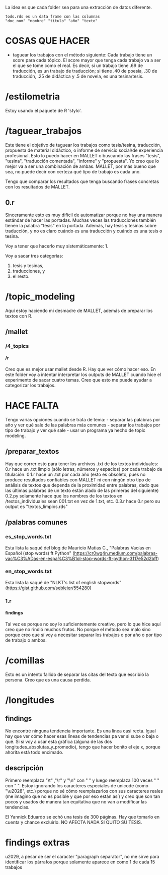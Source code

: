 La idea es que cada folder sea para una extracción de datos diferente.

    todo.rds es un data frame con las columnas
    "doc_num" "nombre" "titulo" "año" "texto"


# COSAS QUE HACER
- taguear los trabajos con el método siguiente: Cada trabajo tiene un score
para cada tópico. El score mayor que tenga cada trabajo va a ser el que se
tome como el real. Es decir, si un trabajo tiene .69 de traducción, es un 
trabajo de traducción; si tiene .40 de poesía, .30 de traducción, .25 de
didáctica y .5 de novela, es una tesina/tesis.

# /estilometria
Estoy usando el paquete de R 'stylo'.


# /taguear_trabajos
Este tiene el objetivo de taguear los trabajos como tesis/tesina, traducción,
propuesta de material didáctico, o informe de servicio social/de experiencia
profesional.
Esto lo puedo hacer en MALLET o buscando las frases "tesis", "tesina",
"traducción comentada", "informe" y "propuesta".
Yo creo que lo mejor va a ser una combinación de ambas. MALLET, por más bueno
que sea, no puede decir con certeza qué tipo de trabajo es cada uno. 

Tengo que comparar los resultados que tenga buscando frases concretas con los
resultados de MALLET.

## 0.r
Sinceramente esto es muy difícil de automatizar porque no hay una manera
estándar de hacer las portadas. Muchas veces las traducciones también tienen la
palabra "tesis" en la portada. Además, hay tesis y tesinas sobre traducción, y
no es claro cuándo es una traducción y cuándo es una tesis o tesina.

Voy a tener que hacerlo muy sistemáticamente:
1. 

Voy a sacar tres categorías:
1. tesis y tesinas,
2. traducciones, y
3. el resto.

# /topic_modeling
Aquí estoy haciendo mi desmadre de MALLET, además de preparar los textos con R.

## /mallet
### /4_topics
#### /r
Creo que es mejor usar mallet desde R. Hay que ver cómo hacer eso.
En este folder voy a intentar interpretar los outputs de MALLET cuando hice el
experimento de sacar cuatro temas. Creo que esto me puede ayudar a categorizar
los trabajos.

# HACE FALTA
Tengo varias opciones cuando se trata de tema:
    - separar las palabras por año y ver qué sale de las palabras más comunes
    - separar los trabajos por tipo de trabajo y ver qué sale
    - usar un programa ya hecho de topic modeling.

## /preparar_textos
Hay que correr esto para tener los archivos .txt de los textos individuales:
0.r hace un .txt limpio (sólo letras, números y espacios) por cada trabajo de
titulación.
0.1.r hace un .txt por cada año (esto es obsoleto, pues no produce resultados
confiables con MALLET ni con ningún otro tipo de análisis de textos que
dependa de la proximidad entre palabras, dado que las últimas palabras de un
texto están alado de las primeras del siguiente)
0.2.py solamente hace que los nombres de los textos en /textos_individuales
sean 001.txt en vez de 1.txt, etc.
0.3.r hace 0.r pero su output es "textos_limpios.rds"

## /palabras comunes
### es_stop_words.txt
Esta lista la saqué del blog de Mauricio Matias C., "Palabras Vacías en Español (stop words) ft Python"
(https://cr0wg4n.medium.com/palabras-vac%C3%ADas-en-espa%C3%B1ol-stop-words-ft-python-3117e52d2bff)

### en_stop_words.txt
Esta lista la saqué de "NLKT's list of english stopwords"
(https://gist.github.com/sebleier/554280)

### 1.r
#### findings
Tal vez es porque no soy lo suficientemente creativo, pero lo que hice aquí
creo que no rindió muchos frutos. No porque el método sea malo sino porque creo
que sí voy a necesitar separar los trabajos o por año o por tipo de trabajo o 
ambos.

# /comillas
Esto es un intento fallido de separar las citas del texto que escribió la
persona. Creo que es una causa perdida.

# /longitudes
## findings
No encontré ninguna tendencia importante. Es una línea casi recta. Igual hay
que ver cómo hacer esas líneas de tendencias pa ver si sube o baja o qué.
Si sí voy a usar esta gráfica (alguna de las dos longitudes_absolutas_y_promedio),
tengo que hacer bonito el eje x, porque ahorita está todo encimado.

## descripción
Primero reemplaza "\\t" ,"\\r" y "\\n" con " " y luego reemplaza 100 veces "  "
con " ".
Estoy ignorando los caracteres especiales de unicode (como "\\u2028", etc.)
porque no sé cómo reemplazarlos con sus caracteres reales (me imagino que no es
posible y que por eso están así) y creo que son tan pocos y usados de manera
tan equitativa que no van a modificar las tendencias.

El Yannick Eduardo se echó una tesis de 300 páginas. Hay que tomarlo en cuenta
y chance excluirlo. NO AFECTA NADA SI QUITO SU TESIS.

# findings extras
u2029, a pesar de ser el caracter "paragraph separator", no me sirve para
identificar los párrafos porque solamente aparece en como 1 de cada 15 trabajos